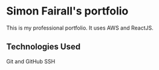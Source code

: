 # Simon Fairall's portfolio

This is my professional portfolio. It uses AWS and ReactJS.

## Technologies Used

Git and GitHub
SSH

